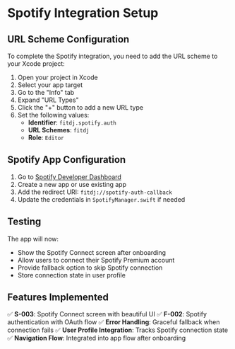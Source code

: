 # Spotify Integration Setup

## URL Scheme Configuration

To complete the Spotify integration, you need to add the URL scheme to your Xcode project:

1. Open your project in Xcode
2. Select your app target
3. Go to the "Info" tab
4. Expand "URL Types"
5. Click the "+" button to add a new URL type
6. Set the following values:
   - **Identifier**: `fitdj.spotify.auth`
   - **URL Schemes**: `fitdj`
   - **Role**: `Editor`

## Spotify App Configuration

1. Go to [Spotify Developer Dashboard](https://developer.spotify.com/dashboard)
2. Create a new app or use existing app
3. Add the redirect URI: `fitdj://spotify-auth-callback`
4. Update the credentials in `SpotifyManager.swift` if needed

## Testing

The app will now:
- Show the Spotify Connect screen after onboarding
- Allow users to connect their Spotify Premium account
- Provide fallback option to skip Spotify connection
- Store connection state in user profile

## Features Implemented

✅ **S-003**: Spotify Connect screen with beautiful UI
✅ **F-002**: Spotify authentication with OAuth flow
✅ **Error Handling**: Graceful fallback when connection fails
✅ **User Profile Integration**: Tracks Spotify connection state
✅ **Navigation Flow**: Integrated into app flow after onboarding
